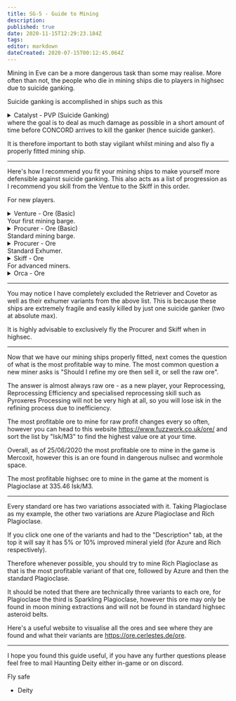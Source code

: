 ```yaml
---
title: SG-5 - Guide to Mining
description: 
published: true
date: 2020-11-15T12:29:23.184Z
tags: 
editor: markdown
dateCreated: 2020-07-15T00:12:45.064Z
---
```


Mining in Eve can be a more dangerous task than some may realise. More often than not, the people who die in mining ships die to players in highsec due to suicide ganking.

Suicide ganking is accomplished in ships such as this
<details>
  <summary>Catalyst - PVP (Suicide Ganking)</summary>
[Catalyst, Catalyst - PVP (Suicide Ganking)]

Magnetic Field Stabilizer II
Magnetic Field Stabilizer II
Magnetic Field Stabilizer II

1MN Afterburner I
Warp Scrambler I

Light Ion Blaster II, Void S
Light Ion Blaster II, Void S
Light Ion Blaster II, Void S
Light Ion Blaster II, Void S
Light Ion Blaster II, Void S
Light Ion Blaster II, Void S
Light Ion Blaster II, Void S
Light Ion Blaster II, Void S

Small Hybrid Burst Aerator I
Small Hybrid Collision Accelerator I
[Empty Rig slot]
</details>
where the goal is to deal as much damage as possible in a short amount of time before CONCORD arrives to kill the ganker (hence suicide ganker).

It is therefore important to both stay vigilant whilst mining and also fly a properly fitted mining ship.

---
Here's how I recommend you fit your mining ships to make yourself more defensible against suicide ganking.  This also acts as a list of progression as I recommend you skill from the Ventue to the Skiff in this order.

For new players.
<details>
  <summary>Venture - Ore (Basic)</summary>
[Venture, Venture - Ore (Basic)]

Mining Laser Upgrade I

5MN Quad LiF Restrained Microwarpdrive
Medium Shield Extender I
ML-3 Scoped Survey Scanner

EP-S Gaussian Scoped Mining Laser
EP-S Gaussian Scoped Mining Laser
[Empty High slot]

Small EM Shield Reinforcer I
Small Core Defense Field Extender I
Small Core Defense Field Extender I


Hornet I x2
</details>
Your first mining barge.
<details>
  <summary>Procurer - Ore (Basic)</summary>
[Procurer, Procurer - Ore (Basic)]

Mining Laser Upgrade I
Mining Laser Upgrade I

Medium Azeotropic Restrained Shield Extender
Enduring Multispectrum Shield Hardener
Enduring Kinetic Shield Hardener
Enduring Thermal Shield Hardener

Strip Miner I
Strip Miner I

Medium EM Shield Reinforcer I
Medium Core Defense Field Extender I
Medium Core Defense Field Extender I


Hobgoblin I x5
Hornet EC-300 x5
</details>
Standard mining barge.
<details>
  <summary>Procurer - Ore</summary>
[Procurer, Procurer - Ore]

Mining Laser Upgrade II
Mining Laser Upgrade II

Medium Shield Extender II
Multispectrum Shield Hardener II
Kinetic Shield Hardener II
Enduring Thermal Shield Hardener

Modulated Strip Miner II
Modulated Strip Miner II

Medium EM Shield Reinforcer II
Medium Core Defense Field Extender I
Medium Core Defense Field Extender I


Hobgoblin II x5
Hornet EC-300 x5
</details>
Standard Exhumer.
<details>
  <summary>Skiff - Ore</summary>
[Skiff, Skiff - Ore]

Damage Control II
Mining Laser Upgrade II
Mining Laser Upgrade II

Medium Shield Extender II
Multispectrum Shield Hardener II
Multispectrum Shield Hardener II
Thermal Shield Amplifier II
Kinetic Shield Amplifier II

Modulated Strip Miner II
Modulated Strip Miner II

Medium EM Shield Reinforcer II
Medium Core Defense Field Extender II


Hobgoblin II x5
Hornet EC-300 x5
Mining Drone II x5
Salvage Drone I x5
</details>
For advanced miners.
<details>
  <summary>Orca - Ore</summary>
[Orca, Orca - Ore]

Damage Control II
Reinforced Bulkheads II

Multispectrum Shield Hardener II
Multispectrum Shield Hardener II
Kinetic Shield Hardener II
Thermal Shield Hardener II
EM Shield Hardener II

Medium Remote Shield Booster II
Medium Remote Shield Booster II
Mining Foreman Burst II
Mining Foreman Burst II
Shield Command Burst II
Shield Command Burst II

Large Transverse Bulkhead II
Large Transverse Bulkhead II
Large Command Processor I


Hobgoblin II x5
Hornet EC-300 x5
Medium Shield Maintenance Bot II x5
Mining Drone II x5
Salvage Drone I x5
Warrior II x10


Mining Laser Field Enhancement Charge x3000
Mining Laser Optimization Charge x3000
Shield Extension Charge x3000
Shield Harmonizing Charge x3000
</details>

---
You may notice I have completely excluded the Retriever and Covetor as well as their exhumer variants from the above list.  This is because these ships are extremely fragile and easily killed by just one suicide ganker (two at absolute max).

It is highly advisable to exclusively fly the Procurer and Skiff when in highsec.

---

Now that we have our mining ships properly fitted, next comes the question of what is the most profitable way to mine.  The most common question a new miner asks is "Should I refine my ore then sell it, or sell the raw ore".

The answer is almost always raw ore - as a new player, your Reprocessing, Reprocessing Efficiency and specialised reprocessing skill such as Pyroxeres Processing will not be very high at all, so you will lose isk in the refining process due to inefficiency.

The most profitable ore to mine for raw profit changes every so often, however you can head to this website https://www.fuzzwork.co.uk/ore/ and sort the list by "Isk/M3" to find the highest value ore at your time.

Overall, as of 25/06/2020 the most profitable ore to mine in the game is Mercoxit, however this is an ore found in dangerous nullsec and wormhole space.

The most profitable highsec ore to mine in the game at the moment is Plagioclase at 335.46 Isk/M3.

---
Every standard ore has two variations associated with it.  Taking Plagioclase as my example, the other two variations are Azure Plagioclase and Rich Plagioclase.

If you click one one of the variants and had to the "Description" tab, at the top it will say it has 5% or 10% improved mineral yield (for Azure and Rich respectively).

Therefore whenever possible, you should try to mine Rich Plagioclase as that is the most profitable variant of that ore, followed by Azure and then the standard Plagioclase.

It should be noted that there are technically three variants to each ore, for Plagioclase the third is Sparkling Plagioclase, however this ore may only be found in moon mining extractions and will not be found in standard highsec asteroid belts.

Here's a useful website to visualise all the ores and see where they are found and what their variants are https://ore.cerlestes.de/ore.

---
I hope you found this guide useful, if you have any further questions please feel free to mail Haunting Deity either in-game or on discord.

Fly safe
   - Deity